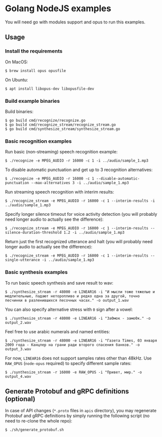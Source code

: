 # Golang NodeJS examples

You will need go with modules support and opus to run this examples.

## Usage

### Install the requirements

On MacOS:

```
$ brew install opus opusfile
```

On Ubuntu:

```
$ apt install libopus-dev libopusfile-dev
```

### Build example binaries

Build binaries:

```
$ go build cmd/recognize/recognize.go
$ go build cmd/recognize_stream/recognize_stream.go
$ go build cmd/synthesize_stream/synthesize_stream.go
```

### Basic recognition examples

Run basic (non-streaming) speech recognition example:

```
$ ./recognize -e MPEG_AUDIO -r 16000 -c 1 -i ../audio/sample_1.mp3
```

To disable automatic punctuation and get up to 3 recognition alternatives:

```
$ ./recognize -e MPEG_AUDIO -r 16000 -c 1 --disable-automatic-punctuation --max-alternatives 3 -i ../audio/sample_1.mp3
```

Run streaming speech recognition with interim results:

```
$ ./recognize_stream -e MPEG_AUDIO -r 16000 -c 1 --interim-results -i ../audio/sample_1.mp3
```

Specify longer silence timeout for voice activity detection (you will probably need longer audio to actually see the difference):

```
$ ./recognize_stream -e MPEG_AUDIO -r 16000 -c 1 --interim-results --silence-duration-threshold 1.2 -i ../audio/sample_1.mp3
```

Return just the first recognized utterance and halt (you will probably need longer audio to actually see the difference):

```
$ ./recognize_stream -e MPEG_AUDIO -r 16000 -c 1 --interim-results --single-utterance -i ../audio/sample_1.mp3
```

### Basic synthesis examples

To run basic speech synthesis and save result to wav:

```
$ ./synthesize_stream -r 48000 -e LINEAR16 -i "И мысли тоже тяжелые и медлительные, падают неторопливо и редко одна за другой, точно песчинки в разленившихся песочных часах." -o output_1.wav
```

You can also specify alternative stress with `0` sign after a vowel:

```
$ ./synthesize_stream -r 48000 -e LINEAR16 -i "За0мок - замо0к." -o output_2.wav
```

Feel free to use arabic numerals and named entities:

```
$ ./synthesize_stream -r 48000 -e LINEAR16 -i "Газета Times, 03 января 2009 года - Канцлер на грани ради второго спасения банков." -o output_3.wav
```

For now, `LINEAR16` does not support samples rates other than 48kHz. Use `RAW_OPUS` (`node-opus` required) to specify different sample rates:

```
$ ./synthesize_stream -r 16000 -e RAW_OPUS -i "Привет, мир." -o output_4.wav
```

## Generate Protobuf and gRPC definitions (optional)

In case of API changes (`*.proto` files in `apis` directory),
you may regenerate Protobuf and gRPC definitions by simply running the following script
(no need to re-clone the whole repo):

```
$ ./sh/generate_protobuf.sh
```
